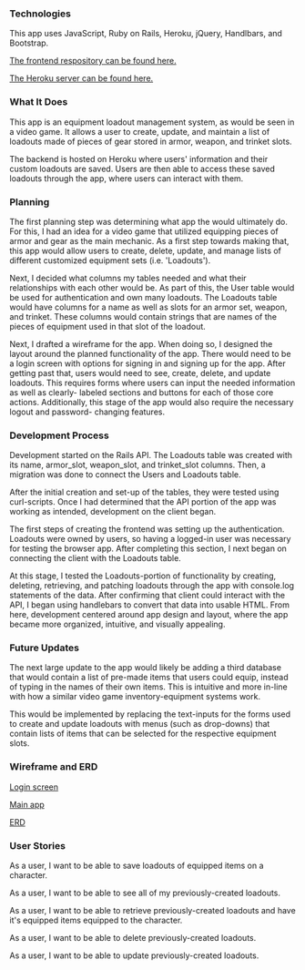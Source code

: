 ### Technologies

This app uses JavaScript, Ruby on Rails, Heroku, jQuery, Handlbars, and Bootstrap.

[The frontend respository can be found here.](https://github.com/drewmccarron/project-2-client)

[The Heroku server can be found here.](https://radiant-sea-60360.herokuapp.com/)

### What It Does
This app is an equipment loadout management system, as would be seen in a
video game. It allows a user to create, update, and maintain a list of loadouts
made of pieces of gear stored in armor, weapon, and trinket slots.

The backend is hosted on Heroku where users' information and their custom
loadouts are saved. Users are then able to access these saved loadouts through
the app, where users can interact with them.

### Planning
The first planning step was determining what app the would ultimately do. For
this, I had an idea for a video game that utilized equipping pieces of armor and
gear as the main mechanic. As a first step towards making that, this app would
allow users to create, delete, update, and manage lists of different customized
equipment sets (i.e. 'Loadouts').

Next, I decided what columns my tables needed and what their relationships with
each other would be. As part of this, the User table would be used for
authentication and own many loadouts. The Loadouts table would have columns for
a name as well as slots for an armor set, weapon, and trinket. These columns
would contain strings that are names of the pieces of equipment used in that
slot of the loadout.

Next, I drafted a wireframe for the app. When doing so, I designed the layout
around the planned functionality of the app. There would need to be a login
screen with options for signing in and signing up for the app. After getting
past that, users would need to see, create, delete, and update loadouts. This
requires forms where users can input the needed information as well as clearly-
labeled sections and buttons for each of those core actions. Additionally,
this stage of the app would also require the necessary logout and password-
changing features.

### Development Process

Development started on the Rails API. The Loadouts table was created with its
name, armor_slot, weapon_slot, and trinket_slot columns. Then, a migration was
done to connect the Users and Loadouts table.

After the initial creation and set-up of the tables, they were tested using
curl-scripts. Once I had determined that the API portion of the app was working
as intended, development on the client began.

The first steps of creating the frontend was setting up the authentication.
Loadouts were owned by users, so having a logged-in user was necessary for
testing the browser app. After completing this section, I next began on
connecting the client with the Loadouts table.

At this stage, I tested the Loadouts-portion of functionality by creating,
deleting, retrieving, and patching loadouts through the app with console.log
statements of the data. After confirming that client could interact with the
API, I began using handlebars to convert that data into usable HTML. From here,
development centered around app design and layout, where the app became more
organized, intuitive, and visually appealing.

### Future Updates
The next large update to the app would likely be adding a third database that
would contain a list of pre-made items that users could equip, instead of
typing in the names of their own items. This is intuitive and more in-line with
how a similar video game inventory-equipment systems work.

This would be implemented by replacing the text-inputs for the forms used to
create and update loadouts with menus (such as drop-downs) that contain lists of
items that can be selected for the respective equipment slots.

### Wireframe and ERD

[Login screen](https://i.imgur.com/f6PPiBg.png)

[Main app](https://i.imgur.com/eZReP2p.png)

[ERD](https://i.imgur.com/hwu4rv8.png)

### User Stories

As a user, I want to be able to save loadouts of equipped items on a character.

As a user, I want to be able to see all of my previously-created loadouts.

As a user, I want to be able to retrieve previously-created loadouts and have
it's equipped items equipped to the character.

As a user, I want to be able to delete previously-created loadouts.

As a user, I want to be able to update previously-created loadouts.

